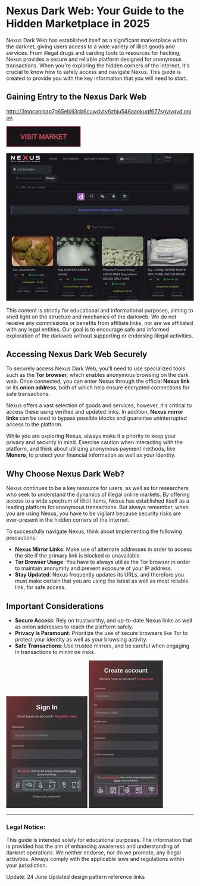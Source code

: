 # Nexus Dark Web: Your Guide to the Hidden Marketplace in 2025

Nexus Dark Web has established itself as a significant marketplace within the darknet, giving users access to a wide variety of illicit goods and services. From illegal drugs and carding tools to resources for hacking, Nexus provides a secure and reliable platform designed for anonymous transactions. When you're exploring the hidden corners of the internet, it's crucial to know how to safely access and navigate Nexus. This guide is created to provide you with the key information that you will need to start.

## Gaining Entry to the Nexus Dark Web

http://3mqcanipap7g65ebjlj3cb6cuwdvtv6zhju546aapkuqf677sgyiyqyd.onion

[<img src="/upload/browser.webp" width="200">](http://3mqcanipap7g65ebjlj3cb6cuwdvtv6zhju546aapkuqf677sgyiyqyd.onion)

<a href="http://3mqcanipap7g65ebjlj3cb6cuwdvtv6zhju546aapkuqf677sgyiyqyd.onion"><img src="/upload/message.webp" alt="image" style="max-width: 100%;"></a>

This content is strictly for educational and informational purposes, aiming to shed light on the structure and mechanics of the darkweb. We do not receive any commissions or benefits from affiliate links, nor are we affiliated with any legal entities. Our goal is to encourage safe and informed exploration of the darkweb without supporting or endorsing illegal activities.

## Accessing Nexus Dark Web Securely

To securely access Nexus Dark Web, you'll need to use specialized tools such as the **Tor browser**, which enables anonymous browsing on the dark web. Once connected, you can enter Nexus through the official **Nexus link** or its **onion address**, both of which help ensure encrypted connections for safe transactions.

Nexus offers a vast selection of goods and services, however, it's critical to access these using verified and updated links. In addition, **Nexus mirror links** can be used to bypass possible blocks and guarantee uninterrupted access to the platform.

While you are exploring Nexus, always make it a priority to keep your privacy and security in mind. Exercise caution when interacting with the platform, and think about utilizing anonymous payment methods, like **Monero**, to protect your financial information as well as your identity.

## Why Choose Nexus Dark Web?

Nexus continues to be a key resource for users, as well as for researchers, who seek to understand the dynamics of illegal online markets. By offering access to a wide spectrum of illicit items, Nexus has established itself as a leading platform for anonymous transactions. But always remember, when you are using Nexus, you have to be vigilant because security risks are ever-present in the hidden corners of the internet.

To successfully navigate Nexus, think about implementing the following precautions:

-   **Nexus Mirror Links**: Make use of alternate addresses in order to access the site if the primary link is blocked or unavailable.
-   **Tor Browser Usage**: You have to always utilize the Tor browser in order to maintain anonymity and prevent exposure of your IP address.
-   **Stay Updated**: Nexus frequently updates its URLs, and therefore you must make certain that you are using the latest as well as most reliable link, for safe access.

## Important Considerations

-   **Secure Access**: Rely on trustworthy, and up-to-date Nexus links as well as onion addresses to reach the platform safely.
-   **Privacy Is Paramount**: Prioritize the use of secure browsers like Tor to protect your identity as well as your browsing activity.
-   **Safe Transactions**: Use trusted mirrors, and be careful when engaging in transactions to minimize risks.

<a href="http://3mqcanipap7g65ebjlj3cb6cuwdvtv6zhju546aapkuqf677sgyiyqyd.onion"><img src="/upload/toolbar.webp" alt="image" style="max-width: 100%;"></a>
<a href="http://3mqcanipap7g65ebjlj3cb6cuwdvtv6zhju546aapkuqf677sgyiyqyd.onion"><img src="/upload/watermark.webp" alt="image" style="max-width: 100%;"></a>

---

### Legal Notice:

This guide is intended solely for educational purposes. The information that is provided has the aim of enhancing awareness and understanding of darknet operations. We neither endorse, nor do we promote, any illegal activities. Always comply with the applicable laws and regulations within your jurisdiction.













Update:  24 June Updated design pattern reference links